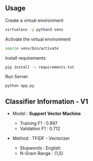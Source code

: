 ## Usage
Create a virtual environment
```bash
virtualenv -p python3 venv
```

Activate the virtual environment
```bash
source venv/bin/activate
```

Install requirements
```bash
pip install -r requirements.txt
```

Run Server
```bash
python app.py
```

## Classifier Information - V1
* Model : **Support Vector Machine**
  * Training F1 : 0.997
  * Validation F1 : 0.712

* Method : TFIDF - Vectorizer 
  * Stopwords : English
  * N-Gram Range : (1,5)
  
